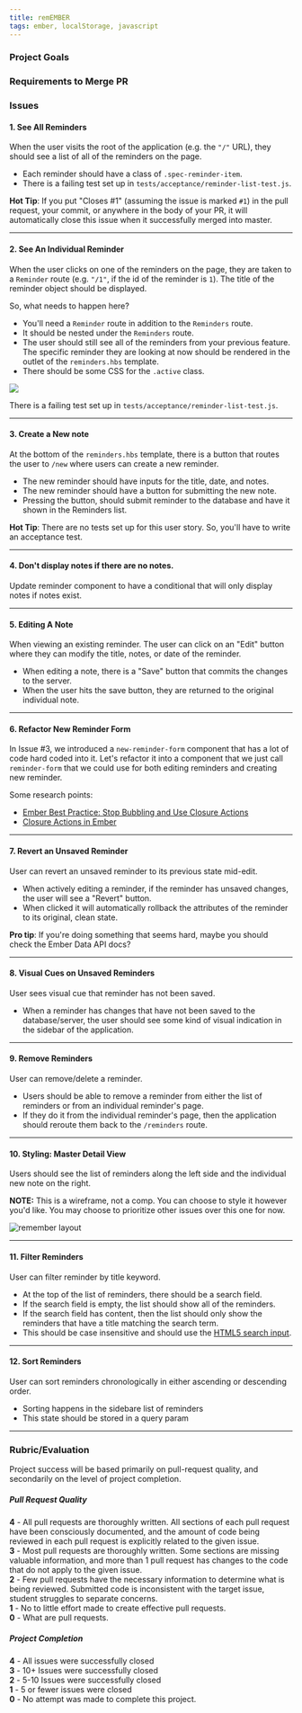 ```yaml
---
title: remEMBER
tags: ember, localStorage, javascript
---
```


### Project Goals


### Requirements to Merge PR


### Issues

#### 1. See All Reminders

When the user visits the root of the application (e.g. the `"/"` URL), they should see a list of all of the reminders on the page.  

  * Each reminder should have a class of `.spec-reminder-item`.
  * There is a failing test set up in `tests/acceptance/reminder-list-test.js`.

**Hot Tip**: If you put "Closes #1" (assuming the issue is marked `#1`) in the pull request, your commit, or anywhere in the body of your PR, it will automatically close this issue when it successfully merged into master.

____

#### 2. See An Individual Reminder

When the user clicks on one of the reminders on the page, they are taken to a `Reminder` route (e.g. `"/1"`, if the id of the reminder is `1`). The title of the reminder object should be displayed.

So, what needs to happen here?  
* You'll need a `Reminder` route in addition to the `Reminders` route.
* It should be nested under the `Reminders` route.
* The user should still see all of the reminders from your previous feature. The specific reminder they are looking at now should be rendered in the outlet of the `reminders.hbs` template.
* There should be some CSS for the `.active` class.

![](http://g.recordit.co/bWm36UCXsA.gif)

There is a failing test set up in `tests/acceptance/reminder-list-test.js`.

____

#### 3. Create a New note

At the bottom of the `reminders.hbs` template, there is a button that routes the user to `/new` where users can create a new reminder.  

* The new reminder should have inputs for the title, date, and notes.
* The new reminder should have a button for submitting the new note.
* Pressing the button, should submit reminder to the database and have it shown in the Reminders list.

**Hot Tip**: There are no tests set up for this user story. So, you'll have to write an acceptance test.  

____

#### 4. Don't display notes if there are no notes.  

Update reminder component to have a conditional that will only display notes if notes exist.  

____

#### 5. Editing A Note

When viewing an existing reminder. The user can click on an "Edit" button where they can modify the title, notes, or date of the reminder.

* When editing a note, there is a "Save" button that commits the changes to the server.  
* When the user hits the save button, they are returned to the original individual note.

____

#### 6. Refactor New Reminder Form  

In Issue #3, we introduced a `new-reminder-form` component that has a lot of code hard coded into it. Let's refactor it into a component that we just call `reminder-form` that we could use for both editing reminders and creating new reminder.

Some research points:  
* [Ember Best Practice: Stop Bubbling and Use Closure Actions](https://dockyard.com/blog/2015/10/29/ember-best-practice-stop-bubbling-and-use-closure-actions)
* [Closure Actions in Ember](https://emberway.io/route-closure-actions-in-ember-js-d0a7a37a5d1b#.ko5ueszgy)  

____

#### 7. Revert an Unsaved Reminder

User can revert an unsaved reminder to its previous state mid-edit.  

* When actively editing a reminder, if the reminder has unsaved changes, the user will see a "Revert" button.
* When clicked it will automatically rollback the attributes of the reminder to its original, clean state.

**Pro tip**: If you're doing something that seems hard, maybe you should check the Ember Data API docs?

____

#### 8. Visual Cues on Unsaved Reminders

User sees visual cue that reminder has not been saved.

* When a reminder has changes that have not been saved to the database/server, the user should see some kind of visual indication in the sidebar of the application.  

____

#### 9. Remove Reminders

User can remove/delete a reminder.

* Users should be able to remove a reminder from either the list of reminders or from an individual reminder's page.
* If they do it from the individual reminder's page, then the application should reroute them back to the `/reminders` route.

____

#### 10. Styling: Master Detail View

Users should see the list of reminders along the left side and the individual new note on the right.

**NOTE:** This is a wireframe, not a comp. You can choose to style it however you'd like. You may choose to prioritize other issues over this one for now.

![remember layout](https://cloud.githubusercontent.com/assets/251000/19357783/547c496e-9130-11e6-9cb2-3c3a71815a5f.jpg)

____

#### 11. Filter Reminders

User can filter reminder by title keyword.  

* At the top of the list of reminders, there should be a search field.
* If the search field is empty, the list should show all of the reminders.
* If the search field has content, then the list should only show the reminders that have a title matching the search term.
* This should be case insensitive and should use the [HTML5 search input](https://css-tricks.com/webkit-html5-search-inputs/).  

____

#### 12. Sort Reminders

User can sort reminders chronologically in either ascending or descending order.

* Sorting happens in the sidebare list of reminders
* This state should be stored in a query param  

____


### Rubric/Evaluation

Project success will be based primarily on pull-request quality, and secondarily on the level of project completion.

##### Pull Request Quality  

**4** - All pull requests are thoroughly written. All sections of each pull request have been consciously documented, and the amount of code being reviewed in each pull request is explicitly related to the given issue.   
**3** - Most pull requests are thoroughly written. Some sections are missing valuable information, and more than 1 pull request has changes to the code that do not apply to the given issue.   
**2** - Few pull requests have the necessary information to determine what is being reviewed. Submitted code is inconsistent with the target issue, student struggles to separate concerns.   
**1** - No to little effort made to create effective pull requests.   
**0** - What are pull requests.

##### Project Completion

**4** - All issues were successfully closed  
**3** - 10+ Issues were successfully closed  
**2** - 5-10 Issues were successfully closed  
**1** - 5 or fewer issues were closed  
**0** - No attempt was made to complete this project.   
